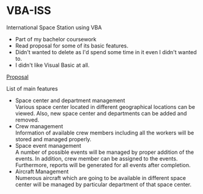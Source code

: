 # VBA-ISS
International Space Station using VBA


* Part of my bachelor coursework</li>
* Read proposal for some of its basic features.
* Didn't wanted to delete as I'd spend some time in it even I didn't wanted to.
* I didn't like Visual Basic at all.

[Proposal](https://github.com/elwyncrestha/VBA-ISS/blob/master/Body.docx)

List of main features
*	Space center and department management\
Various space center located in different geographical locations can be viewed. Also, new space center and departments can be added and removed.
*	Crew management\
Information of available crew members including all the workers will be stored and managed properly.
*	Space event management\
A number of possible events will be managed by proper addition of the events. In addition, crew member can be assigned to the events. Furthermore, reports will be generated for all events after completion.
*	Aircraft Management\
Numerous aircraft which are going to be available in different space center will be managed by particular department of that space center.
